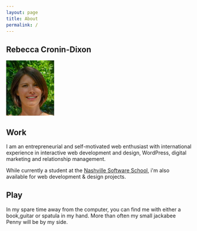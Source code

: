 ```yaml
---
layout: page
title: About
permalink: /
---
```


<section class="main-content">
	<h1>Rebecca Cronin-Dixon</h1>
	<img src ="images/profile_img.jpg" />
	<h2>Work</h2>
		<p>I am  an entrepreneurial and self-motivated web enthusiast with international experience in interactive web development and design, WordPress, digital marketing and relationship management.</p>
<p>While currently a student at the <a href={{site.nss}}>Nashville Software School</a>, i&apos;m also available for web development & design projects.</p>
  <h2>Play</h2>
		<p>In my spare time away from the computer, you can find me with either a book,guitar or spatula in my hand. More than often my small jackabee Penny will be by my side.</p>
</section> <!-- .main-content -->
<footer></footer>
</section> <!--.wrapper -->
